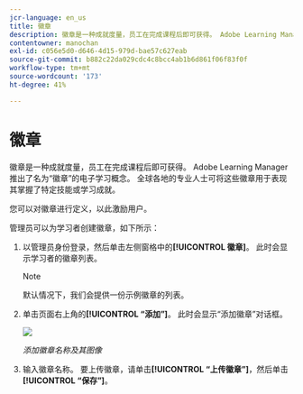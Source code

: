 ```yaml
---
jcr-language: en_us
title: 徽章
description: 徽章是一种成就度量，员工在完成课程后即可获得。 Adobe Learning Manager推出了名为“徽章”的电子学习概念。 全球各地的专业人士可将这些徽章用于表现其掌握了特定技能或学习成就。
contentowner: manochan
exl-id: c056e5d0-d646-4d15-979d-bae57c627eab
source-git-commit: b882c22da029cdc4c8bcc4ab1b6d861f06f83f0f
workflow-type: tm+mt
source-wordcount: '173'
ht-degree: 41%

---
```


# 徽章

徽章是一种成就度量，员工在完成课程后即可获得。 Adobe Learning Manager推出了名为“徽章”的电子学习概念。 全球各地的专业人士可将这些徽章用于表现其掌握了特定技能或学习成就。

您可以对徽章进行定义，以此激励用户。

管理员可以为学习者创建徽章，如下所示：

1. 以管理员身份登录，然后单击左侧窗格中的&#x200B;**[!UICONTROL 徽章]**。 此时会显示学习者的徽章列表。

   >[!NOTE]
   >
   >默认情况下，我们会提供一份示例徽章的列表。

1. 单击页面右上角的&#x200B;**[!UICONTROL “添加”]**。 此时会显示“添加徽章”对话框。

   ![](assets/add-badge1.png)

   *添加徽章名称及其图像*

1. 输入徽章名称。 要上传徽章，请单击&#x200B;**[!UICONTROL “上传徽章”]**，然后单击&#x200B;**[!UICONTROL “保存”]**。

